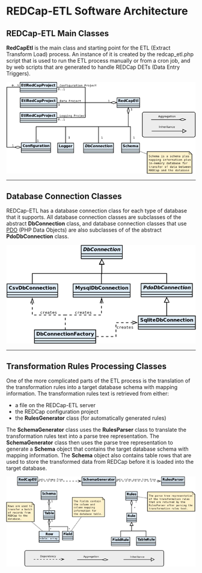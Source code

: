REDCap-ETL Software Architecture
=========================================

REDCap-ETL Main Classes
------------------------------

**RedCapEtl** is the main class and starting point for the ETL (Extract
Transform Load) process. An instance of it is created by the
redcap_etl.php script that is used to run the ETL process manually
or from a cron job, and by web scripts that are generated to handle
REDCap DETs (Data Entry Triggers). 
<br />

![Main REDCap-ETL Classes](redcap-etl-classes.png)

---

Database Connection Classes
------------------------------------------

REDCap-ETL has a database connection class for each type of database that it supports.
All database connection classes are subclasses of the abstract **DbConnection** class, and database
connection classes that use [PDO](https://www.php.net/manual/en/book.pdo.php) (PHP Data Objects)
are also subclasses of of the
abstract **PdoDbConnection** class.

![REDCap-ETL Database Connection Classes](redcap-etl-db-connections.png)


---

Transformation Rules Processing Classes
------------------------------------------

One of the more complicated parts of the ETL process is the translation of the
transformation rules into a target database schema with mapping information.
The transformation rules text is retrieved from either:

* a file on the REDCap-ETL server
* the REDCap configuration project
* the **RulesGenerator** class (for automatically generated rules)

The **SchemaGenerator** class uses the **RulesParser** class to translate
the transformation rules text into a parse tree representation.
The **SchemaGenerator** class then uses the parse tree representation to
generate a **Schema** object that contains the target database schema
with mapping information. The **Schema** object also contains table rows
that are used to store the transformed data from REDCap before it is
loaded into the target database.
<br />

![REDCap-ETL Schema Generation](redcap-etl-schema-generation.png)

<br />
